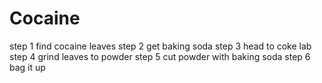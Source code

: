 # Cocaine

step 1 find cocaine leaves
step 2 get baking soda
step 3 head to coke lab
step 4 grind leaves to powder
step 5 cut powder with baking soda
step 6 bag it up 
